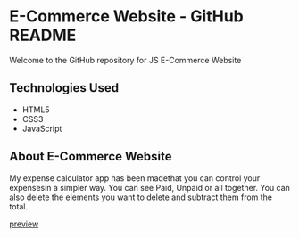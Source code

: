 <h1> E-Commerce Website  - GitHub README</h1>
<p>Welcome to the GitHub repository for JS E-Commerce Website</p>
<h2>Technologies Used</h2>
<ul>
    <li>HTML5</li>
    <li>CSS3</li>
    <li>JavaScript</li>
</ul>
<h2>About E-Commerce Website </h2>
<p>My expense calculator app has been madethat you can control your expensesin a simpler way. You can see Paid, Unpaid or all together. You can also delete the elements you want to delete and subtract them from the total.</p>
<a href="https://expensecalculatorr.netlify.app/">preview</a><br><br>
<img src="app.gif" alt="">
